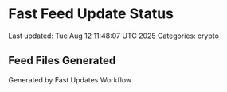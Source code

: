 # Fast Feed Update Status
Last updated: Tue Aug 12 11:48:07 UTC 2025
Categories: crypto

## Feed Files Generated

Generated by Fast Updates Workflow
